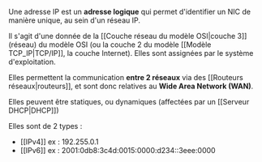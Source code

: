 
Une adresse IP est un **adresse logique** qui permet d'identifier un NIC de manière unique, au sein d'un réseau IP.

Il s'agit d'une donnée de la [[Couche réseau du modèle OSI|couche 3]] (réseau) du modèle OSI (ou la couche 2 du modèle [[Modèle TCP_IP|TCP/IP]], la couche Internet). Elles sont assignées par le système d'exploitation.

Elles permettent la communication **entre 2 réseaux** via des [[Routeurs réseaux|routeurs]], et sont donc relatives au **Wide Area Network (WAN)**.

Elles peuvent être statiques, ou dynamiques (affectées par un [[Serveur DHCP|DHCP]])

Elles sont de 2 types :
- [[IPv4]]  ex : 192.255.0.1
- [[IPv6]]  ex : 2001:0db8:3c4d:0015:0000:d234::3eee:0000
